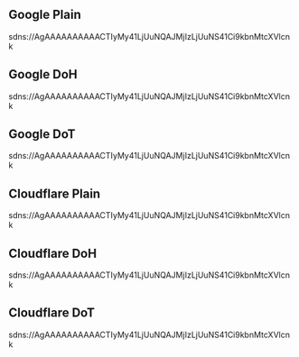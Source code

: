 ﻿## Google Plain
sdns://AgAAAAAAAAAACTIyMy41LjUuNQAJMjIzLjUuNS41Ci9kbnMtcXVlcnk

## Google DoH
sdns://AgAAAAAAAAAACTIyMy41LjUuNQAJMjIzLjUuNS41Ci9kbnMtcXVlcnk

## Google DoT
sdns://AgAAAAAAAAAACTIyMy41LjUuNQAJMjIzLjUuNS41Ci9kbnMtcXVlcnk

## Cloudflare Plain
sdns://AgAAAAAAAAAACTIyMy41LjUuNQAJMjIzLjUuNS41Ci9kbnMtcXVlcnk

## Cloudflare DoH
sdns://AgAAAAAAAAAACTIyMy41LjUuNQAJMjIzLjUuNS41Ci9kbnMtcXVlcnk

## Cloudflare DoT
sdns://AgAAAAAAAAAACTIyMy41LjUuNQAJMjIzLjUuNS41Ci9kbnMtcXVlcnk
